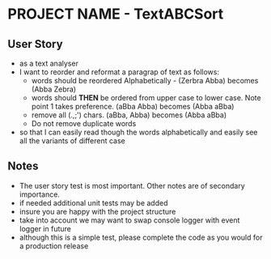 # PROJECT NAME - TextABCSort

## User Story

* as a text analyser
* I want to reorder and reformat a paragrap of text as follows:
    *	words should be reordered Alphabetically -  (Zerbra Abba) becomes (Abba Zebra)
    *	words should **THEN** be ordered from upper case to lower case. Note point 1 takes preference. (aBba Abba) becomes (Abba aBba)
    * remove all (.,;') chars. (aBba, Abba) becomes (Abba aBba)
    *	Do not remove duplicate words
* so that I can easily read though the words alphabetically and easily see all the variants of different case

## Notes
* The user story test is most important. Other notes are of secondary importance.
* if needed additional unit tests may be added
* insure you are happy with the project structure
* take into account we may want to swap console logger with event logger in future
* although this is a simple test, please complete the code as you would for a production release
